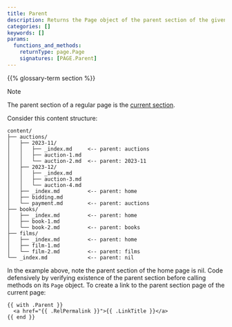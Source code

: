 ```yaml
---
title: Parent
description: Returns the Page object of the parent section of the given page.
categories: []
keywords: []
params:
  functions_and_methods:
    returnType: page.Page
    signatures: [PAGE.Parent]
---
```


{{% glossary-term section %}}

> [!note]
> The parent section of a regular page is the [current section].

Consider this content structure:

```text
content/
├── auctions/
│   ├── 2023-11/
│   │   ├── _index.md     <-- parent: auctions
│   │   ├── auction-1.md
│   │   └── auction-2.md  <-- parent: 2023-11
│   ├── 2023-12/
│   │   ├── _index.md     
│   │   ├── auction-3.md
│   │   └── auction-4.md
│   ├── _index.md         <-- parent: home
│   ├── bidding.md
│   └── payment.md        <-- parent: auctions
├── books/
│   ├── _index.md         <-- parent: home
│   ├── book-1.md
│   └── book-2.md         <-- parent: books
├── films/
│   ├── _index.md         <-- parent: home 
│   ├── film-1.md
│   └── film-2.md         <-- parent: films
└── _index.md             <-- parent: nil
```

In the example above, note the parent section of the home page is nil. Code defensively by verifying existence of the parent section before calling methods on its `Page` object. To create a link to the parent section page of the current page:

```go-html-template
{{ with .Parent }}
  <a href="{{ .RelPermalink }}">{{ .LinkTitle }}</a>
{{ end }}
```

[current section]: /methods/page/currentsection/
